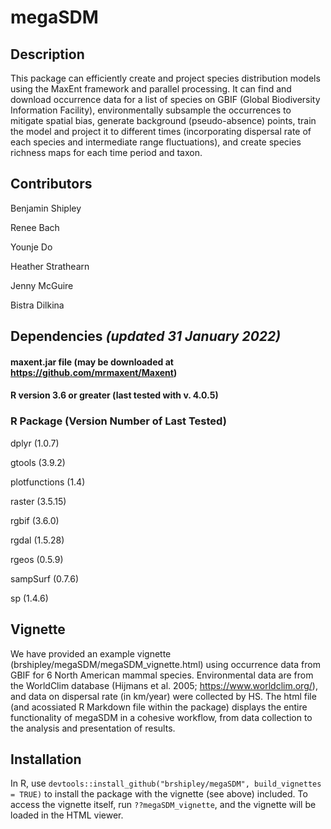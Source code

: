 
<!-- README.md is generated from README.Rmd. Please edit that file -->

# megaSDM

<!-- badges: start -->

<!-- badges: end -->

## Description

This package can efficiently create and project species distribution
models using the MaxEnt framework and parallel processing. It can find
and download occurrence data for a list of species on GBIF (Global
Biodiversity Information Facility), environmentally subsample the
occurrences to mitigate spatial bias, generate background
(pseudo-absence) points, train the model and project it to different
times (incorporating dispersal rate of each species and intermediate
range fluctuations), and create species richness maps for each time
period and taxon.

## Contributors

Benjamin Shipley

Renee Bach

Younje Do

Heather Strathearn

Jenny McGuire

Bistra Dilkina

## Dependencies *(updated 31 January 2022)*

#### maxent.jar file (may be downloaded at <https://github.com/mrmaxent/Maxent>)

#### R version 3.6 or greater (last tested with v. 4.0.5)

### R Package (Version Number of Last Tested)

dplyr (1.0.7)

gtools (3.9.2)

plotfunctions (1.4)

raster (3.5.15)

rgbif (3.6.0)

rgdal (1.5.28)

rgeos (0.5.9)

sampSurf (0.7.6)

sp (1.4.6)

## Vignette

We have provided an example vignette
(brshipley/megaSDM/megaSDM\_vignette.html) using occurrence data from
GBIF for 6 North American mammal species. Environmental data are from
the WorldClim database (Hijmans et al. 2005;
<https://www.worldclim.org/>), and data on dispersal rate (in km/year)
were collected by HS. The html file (and acossiated R Markdown file
within the package) displays the entire functionality of megaSDM in a
cohesive workflow, from data collection to the analysis and presentation
of results.

## Installation

In R, use `devtools::install_github("brshipley/megaSDM", build_vignettes
= TRUE)` to install the package with the vignette (see above) included.
To access the vignette itself, run `??megaSDM_vignette`, and the
vignette will be loaded in the HTML viewer.
